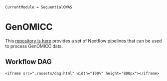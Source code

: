 ```@meta
CurrentModule = SequentialGWAS
```

# GenOMICC

This [repository is here](https://github.com/baillielab/sequential-gwas) provides a set of Nextflow pipelines that can be used to process GenOMICC data.

## Workflow DAG

```@raw html
<iframe src="./assets/dag.html" width="100%" height="800px"></iframe>
```
